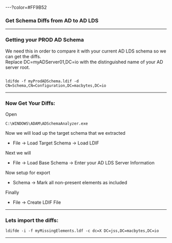 ---?color=#FF9B52
### Get Schema Diffs from AD to AD LDS

---
### Getting your PROD AD Schema

We need this in order to compare it with your current AD LDS schema so we can get the diffs.<br/>
Replace DC=myADServer01,DC=io with the distinguished name of your AD server root.<br/>

```

ldifde -f myProdADSchema.ldif -d CN=Schema,CN=Configuration,DC=macbytes,DC=io

```

---
### Now Get Your Diffs:
Open
```
C:\WINDOWS\ADAM\ADSchemaAnalyzer.exe
```

Now we will load up the target schema that we extracted
- File -> Load Target Schema -> Load LDIF

Next we will
- File -> Load Base Schema -> Enter your AD LDS Server Information

Now setup for export
- Schema -> Mark all non-present elements as included

Finally
- File -> Create LDIF File

---
### Lets import the diffs:

```
ldifde -i -f myMissingElements.ldf -c dc=X DC=jss,DC=macbytes,DC=io
```

---
